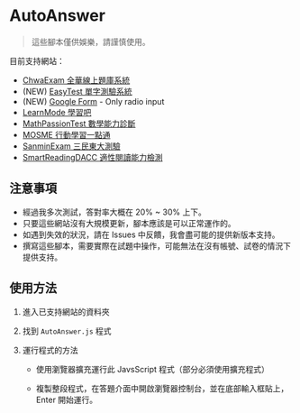 # AutoAnswer

> 這些腳本僅供娛樂，請謹慎使用。

目前支持網站：

- [ChwaExam 全華線上題庫系統](https://exam.chwa.com.tw/CHWA_EXAM/student.html#/login)
- (NEW) [EasyTest 單字測驗系統](https://easytest.khvs.tc.edu.tw)
- (NEW) [Google Form](https://forms.google.com) - Only radio input
- [LearnMode 學習吧](https://www.learnmode.net/home/)
- [MathPassionTest 數學能力診斷](https://mcad.dtmctest.net)
- [MOSME 行動學習一點通](https://www.mosme.net)
- [SanminExam 三民東大測驗](https://exam.sanmin.com.tw/exam/home)
- [SmartReadingDACC 適性閱讀能力檢測](https://smartreading.net/v3/about-dacc.aspx)

## 注意事項

- 經過我多次測試，答對率大概在 20% ~ 30% 上下。
- 只要這些網站沒有大規模更新，腳本應該是可以正常運作的。
- 如遇到失效的狀況，請在 Issues 中反饋，我會盡可能的提供新版本支持。
- 撰寫這些腳本，需要實際在試題中操作，可能無法在沒有帳號、試卷的情況下提供支持。

## 使用方法

1. 進入已支持網站的資料夾

2. 找到 `AutoAnswer.js` 程式

3. 運行程式的方法

    - 使用瀏覽器擴充運行此 JavsScript 程式（部分必須使用擴充程式）

    - 複製整段程式，在答題介面中開啟瀏覽器控制台，並在底部輸入框貼上，Enter 開始運行。
